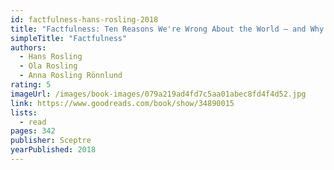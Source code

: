 ```yaml
---
id: factfulness-hans-rosling-2018
title: "Factfulness: Ten Reasons We're Wrong About the World – and Why Things Are Better Than You Think"
simpleTitle: "Factfulness"
authors:
  - Hans Rosling
  - Ola Rosling
  - Anna Rosling Rönnlund
rating: 5
imageUrl: /images/book-images/079a219ad4fd7c5aa01abec8fd4f4d52.jpg
link: https://www.goodreads.com/book/show/34890015
lists:
  - read
pages: 342
publisher: Sceptre
yearPublished: 2018
---
```

